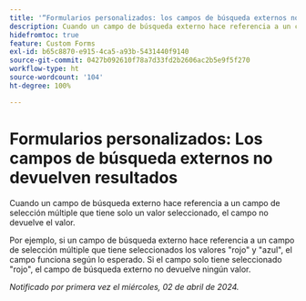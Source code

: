 ```yaml
---
title: '“Formularios personalizados: los campos de búsqueda externos no devuelven resultados”'
description: Cuando un campo de búsqueda externo hace referencia a un campo de selección múltiple que tiene solo un valor seleccionado, el campo no devuelve el valor.
hidefromtoc: true
feature: Custom Forms
exl-id: b65c8870-e915-4ca5-a93b-5431440f9140
source-git-commit: 0427b092610f78a7d33fd2b2606ac2b5e9f5f270
workflow-type: ht
source-wordcount: '104'
ht-degree: 100%

---
```


# Formularios personalizados: Los campos de búsqueda externos no devuelven resultados

Cuando un campo de búsqueda externo hace referencia a un campo de selección múltiple que tiene solo un valor seleccionado, el campo no devuelve el valor.

Por ejemplo, si un campo de búsqueda externo hace referencia a un campo de selección múltiple que tiene seleccionados los valores &quot;rojo&quot; y &quot;azul&quot;, el campo funciona según lo esperado. Si el campo solo tiene seleccionado &quot;rojo&quot;, el campo de búsqueda externo no devuelve ningún valor.

_Notificado por primera vez el miércoles, 02 de abril de 2024._
